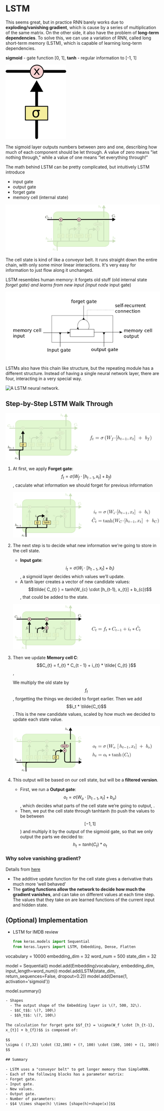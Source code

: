 # LSTM

This seems great, but in practice RNN barely works due to **exploding/vanishing gradient**, which is cause by a series of multiplication of the same matrix. On the other side, it also have the problem of **long-term dependencies**. To solve this, we can use a variation of RNN, called long short-term memory \(LSTM\), which is capable of learning long-term dependencies.

**sigmoid** - gate function \[0, 1\], **tanh** - regular information to \[-1, 1\]

![](../.gitbook/assets/LSTM3-gate.png)

The sigmoid layer outputs numbers between zero and one, describing how much of each component should be let through. A value of zero means "let nothing through," while a value of one means “let everything through!”

The math behind LSTM can be pretty complicated, but intuitively LSTM introduce

* input gate
* output gate
* forget gate
* memory cell \(internal state\)

![](../.gitbook/assets/LSTM3-C-line.png)

The cell state is kind of like a conveyor belt. It runs straight down the entire chain, with only some minor linear interactions. It's very easy for information to just flow along it unchanged.

LSTM resembles human memory: it forgets old stuff \(old internal state _forget gate\) and learns from new input \(input node_ input gate\)

![lstm](../.gitbook/assets/lstm.png)

LSTMs also have this chain like structure, but the repeating module has a different structure. Instead of having a single neural network layer, there are four, interacting in a very special way.

![A LSTM neural network.](https://colah.github.io/posts/2015-08-Understanding-LSTMs/img/LSTM3-chain.png)

## Step-by-Step LSTM Walk Through

![](../.gitbook/assets/LSTM3-focus-f.png)

1. At first, we apply **Forget gate**: $$f_{t} = \sigma(W_f \cdot [h_{t-1}, x_{t}] + b_{f})$$, caculate what information we should forget for previous information

   ![](../.gitbook/assets/LSTM3-focus-i.png)

2. The next step is to decide what new information we're going to store in the cell state.

   * **Input gate**: $$i_{t} = \sigma(W_i \cdot [h_{t-1}, x_{t}] + b_{i})$$, a sigmoid layer decides which values we’ll update.
   * A tanh layer creates a vector of new candidate values: $$\tilde{ C_{t} } = tanh(W_{c} \cdot [h_{t-1}, x_{t}] + b_{c})$$, that could be added to the state.

   ![](../.gitbook/assets/LSTM3-focus-C.png)

3. Then we update **Memory cell C**: $$C_{t} = f_{t} * C_{t - 1} + i_{t} * \tilde{ C_{t} }$$,

   We multiply the old state by $$f_t$$, forgetting the things we decided to forget earlier. Then we add $$i_t * \tilde{C_t}$$. This is the new candidate values, scaled by how much we decided to update each state value.

   ![](../.gitbook/assets/LSTM3-focus-o.png)

4. This output will be based on our cell state, but will be a **filtered version**.
   * First, we run a **Output gate**: $$o_{t} = \sigma(W_o \cdot [h_{t-1}, x_{t}] + b_{o})$$, which decides what parts of the cell state we’re going to output, .
   * Then, we put the cell state through tanhtanh \(to push the values to be between $$[-1, 1]$$ \) and multiply it by the output of the sigmoid gate, so that we only output the parts we decided to: $$h_{t} = tanh(C_{t}) * o_{t}$$

### Why solve vanishing gradient?

Details from [here](https://weberna.github.io/blog/2017/11/15/LSTM-Vanishing-Gradients.html)

* The additive update function for the cell state gives a derivative thats much more ‘well behaved’
* The **gating functions allow the network to decide how much the gradient vanishes**, and can take on different values at each time step. The values that they take on are learned functions of the current input and hidden state.

## \(Optional\) Implementation

* LSTM for IMDB review

  ```python
  from keras.models import Sequential
  from keras.layers import LSTM, Embedding, Dense, Flatten
  ```

vocabulary = 10000 embedding\_dim = 32 word\_num = 500 state\_dim = 32

model = Sequential\(\) model.add\(Embedding\(vocabulary, embedding\_dim, input\_length=word\_num\)\) model.add\(LSTM\(state\_dim, return\_sequences=False, dropout=0.2\)\) model.add\(Dense\(1, activation='sigmoid'\)\)

model.summary\(\)

```text
- Shapes
  - The output shape of the Embedding layer is \(?, 500, 32\).
  - $$C_t$$: \(?, 100\)
  - $$h_t$$: \(?, 100\)

The calculation for forget gate $$f_{t} = \sigma(W_f \cdot [h_{t-1}, x_{t}] + b_{f})$$ is composed of:

$$
\sigma ( (?,32) \cdot (32,100) + (?, 100) \cdot (100, 100) + (1, 100))
$$

## Summary

- LSTM uses a "conveyor belt" to get longer memory than SimpleRNN.
- Each of the following blocks has a parameter matrix:
- Forget gate.
- Input gate.
- New values.
- Output gate.
- Number of parameters:
- $$4 \times shape(h) \times [shape(h)+shape(x)]$$
```


